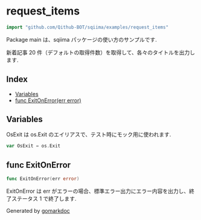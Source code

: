 <!-- Code generated by gomarkdoc. DO NOT EDIT -->

# request\_items

```go
import "github.com/Qithub-BOT/sqiima/examples/request_items"
```

Package main は、sqiima パッケージの使い方のサンプルです\.

新着記事 20 件（デフォルトの取得件数）を取得して、各々のタイトルを出力します\.

## Index

- [Variables](<#variables>)
- [func ExitOnError(err error)](<#func-exitonerror>)


## Variables

OsExit は os\.Exit のエイリアスで、テスト時にモック用に使われます\.

```go
var OsExit = os.Exit
```

## func ExitOnError

```go
func ExitOnError(err error)
```

ExitOnError は err がエラーの場合、標準エラー出力にエラー内容を出力し、終了ステータス 1 で終了します\.



Generated by [gomarkdoc](<https://github.com/princjef/gomarkdoc>)
